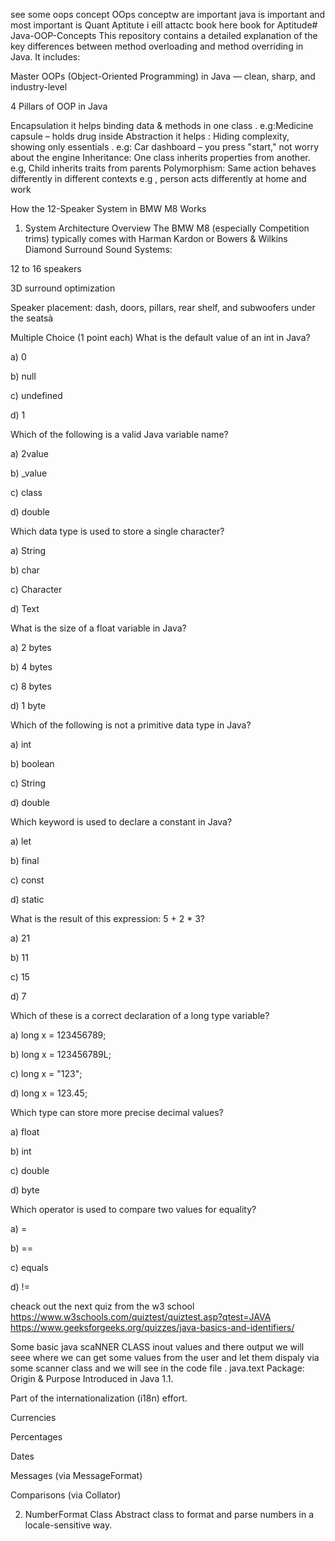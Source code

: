 see some oops concept 
OOps conceptw are important 
java is important and most important is Quant Aptitute i eill attactc book here book for Aptitude# Java-OOP-Concepts
This repository contains a detailed explanation of the key differences between method overloading and method overriding in Java. It includes:

Master OOPs (Object-Oriented Programming) in Java — clean, sharp, and industry-level


4 Pillars of OOP in Java

Encapsulation  it helps	binding data & methods in one class	 . e.g:Medicine capsule – holds drug inside
Abstraction  it helps		: Hiding complexity, showing only essentials	. e.g: Car dashboard – you press "start," not worry about the engine
Inheritance: One class inherits properties from another.  e.g, 	Child inherits traits from parents
Polymorphism: Same action behaves differently in different contexts	e.g , person acts differently at home and work

How the 12-Speaker System in BMW M8 Works
 1. System Architecture Overview
The BMW M8 (especially Competition trims) typically comes with Harman Kardon or Bowers & Wilkins Diamond Surround Sound Systems:

12 to 16 speakers

3D surround optimization

Speaker placement: dash, doors, pillars, rear shelf, and subwoofers under the seatsà







Multiple Choice (1 point each)
What is the default value of an int in Java?

a) 0

b) null

c) undefined

d) 1

Which of the following is a valid Java variable name?

a) 2value

b) _value

c) class

d) double

Which data type is used to store a single character?

a) String

b) char

c) Character

d) Text

What is the size of a float variable in Java?

a) 2 bytes

b) 4 bytes

c) 8 bytes

d) 1 byte

Which of the following is not a primitive data type in Java?

a) int

b) boolean

c) String

d) double

Which keyword is used to declare a constant in Java?

a) let

b) final

c) const

d) static

What is the result of this expression: 5 + 2 * 3?

a) 21

b) 11

c) 15

d) 7

Which of these is a correct declaration of a long type variable?

a) long x = 123456789;

b) long x = 123456789L;

c) long x = "123";

d) long x = 123.45;

Which type can store more precise decimal values?

a) float

b) int

c) double

d) byte

Which operator is used to compare two values for equality?

a) =

b) ==

c) equals

d) !=

cheack out the next quiz from the w3 school 
https://www.w3schools.com/quiztest/quiztest.asp?qtest=JAVA
https://www.geeksforgeeks.org/quizzes/java-basics-and-identifiers/



Some basic java scaNNER CLASS inout values and there output we will seee where we can get some values from the user and let them dispaly via some scanner class and we will see in the code file 
. java.text Package: Origin & Purpose
Introduced in Java 1.1.

Part of the internationalization (i18n) effort.

Currencies

Percentages

Dates

Messages (via MessageFormat)

Comparisons (via Collator)

 2. NumberFormat Class
Abstract class to format and parse numbers in a locale-sensitive way.



